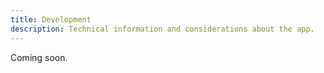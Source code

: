 ```yaml
---
title: Development
description: Technical information and considerations about the app.
---
```


Coming soon.
